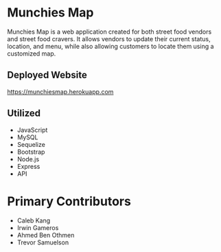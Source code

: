 # Munchies Map

Munchies Map is a web application created for both street food vendors and street food cravers. It allows vendors to update their current status, location, and menu, while also allowing customers to locate them using a customized map.

## Deployed Website

https://munchiesmap.herokuapp.com

## Utilized

* JavaScript
* MySQL
* Sequelize
* Bootstrap
* Node.js
* Express
* API

# Primary Contributors

* Caleb Kang
* Irwin Gameros
* Ahmed Ben Othmen
* Trevor Samuelson